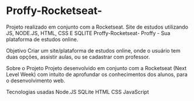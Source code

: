 # Proffy-Rocketseat-
Projeto realizado em conjunto com a Rocketseat. Site de estudos utilizando JS, NODE.JS, HTML, CSS E SQLITE
Proffy-Rocketseat- Proffy - Sua plataforma de estudos online. 


Objetivo Criar um site/plataforma de estudos online, onde o usuário tem duas opções, assistir aulas, ou se cadastrar com professor.  

Sobre o Projeto Projeto desenvolvido em conjunto com a Rocketseat (Next Level Week) com intuito de aprofundar os conhecimentos dos alunos, para o desenvolvimento web.


Tecnologias usadas  Node.JS SQLite HTML CSS JavaScript
